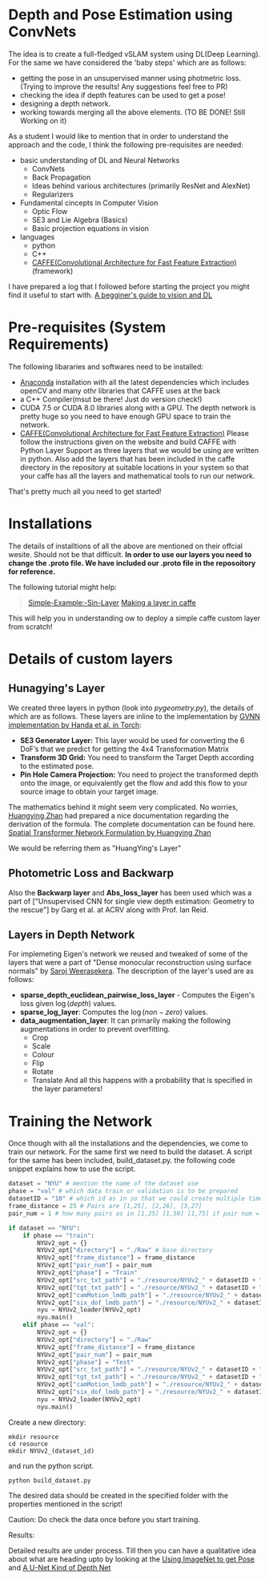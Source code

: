 # Depth and Pose Estimation using ConvNets
The idea is to create a full-fledged vSLAM system using DL(Deep Learning). For the same we have considered the 'baby steps' which are as follows: 

- getting the pose in an unsupervised manner using photmetric loss. (Trying to improve the results! Any suggestions feel free to PR)
- checking the idea if depth features can be used to get a pose! 
- designing a depth network.
- working towards merging all the above elements. (TO BE DONE! Still Working on it)

As a student I would like to mention that in order to understand the approach and the code, I think the following pre-requisites are needed: 

- basic understanding of DL and Neural Networks 
  * ConvNets
  * Back Propagation 
  * Ideas behind various architectures (primarily ResNet and AlexNet)
  * Regularizers 
- Fundamental cincepts in Computer Vision 
  * Optic Flow 
  * SE3 and Lie Algebra (Basics)
  * Basic projection equations in vision 
- languages 
  * python
  * C++
  * [CAFFE(Convolutional Architecture for Fast Feature Extraction)](http://caffe.berkeleyvision.org/)(framework)

I have prepared a log that I followed before starting the project you might find it useful to start with. [A begginer's guide to vision and DL](https://harsh-agarwal.github.io/A-start!/)

# Pre-requisites (System Requirements)

The following libararies and softwares need to be installed:

- [Anaconda](https://conda.io/docs/install/quick.html) installation with all the latest dependencies which includes openCV and many othr libraries that CAFFE uses at the back 
- a C++ Compiler(msut be there! Just do version check!)
- CUDA 7.5 or CUDA 8.0 libraries along with a GPU. The depth network is pretty huge so you need to have enough GPU space to train the network.
- [CAFFE(Convolutional Architecture for Fast Feature Extraction)](http://caffe.berkeleyvision.org/)
  Please follow the instructions given on the website and build CAFFE with Python Layer Support as three layers that we would be using are written in python. Also add the layers that has been included in the caffe directory in the repository at suitable locations in your system so that your caffe has all the layers and mathematical tools to run our network.

That's pretty much all you need to get started! 
  
# Installations

The details of installtions of all the above are mentioned on their offcial wesite. Should not be that difficult. **In order to use our layers you need to change the .proto file. We have included our .proto file in the reposoitory for reference.**

The following tutorial might help: 
> [Simple-Example:-Sin-Layer](https://github.com/BVLC/caffe/wiki/Simple-Example:-Sin-Layer)
[Making a layer in caffe](https://chrischoy.github.io/research/making-caffe-layer/)

This will help you in understanding ow to deploy a simple caffe custom layer from scratch!  

# Details of custom layers  

## Hunagying's Layer 
We created three layers in python (look into _pygeometry.py_), the details of which are as follows. These layers are inline to the implementation by [GVNN implementation by Handa et al. in Torch](https://github.com/ankurhanda/gvnn): 

- **SE3 Generator Layer:** This layer would be used for converting the 6 DoF’s that we predict for getting the 4x4 Transformation Matrix 
- **Transform 3D Grid:** You need to transform the Target Depth according to the estimated pose.  
- **Pin Hole Camera Projection:** You need to project the transformed depth onto the image, or equivalently get the flow and add this flow to your source image to obtain your target image. 

The mathematics behind it might seem very complicated. No worries, [Huangying Zhan](https://www.roboticvision.org/rv_person/huangying-zhan/) had prepared a nice documentation regarding the derivation of the formula. The complete documentation can be found here. [Spatial Transformer Network Formulation by Huangying Zhan](https://drive.google.com/file/d/0B3BMdiXdDUoKTzExVVctWHB2NTYzMTNROW85a0Jpa1ZybDNJ/view?usp=sharing) 

We would be referring them as "HuangYing's Layer" 

## Photometric Loss and Backwarp

Also the **Backwarp layer** and **Abs_loss_layer** has been used which was a part of ["Unsupervised CNN for single view depth estimation: Geometry to the rescue"] by Garg et al. at ACRV along with Prof. Ian Reid. 

## Layers in Depth Network 
For implemeting Eigen's network we reused and tweaked of some of the layers that were a part of "Dense monocular reconstruction using surface normals" by [Saroj Weerasekera](https://www.roboticvision.org/rv_person/saroj-weerasekera/). The description of the layer's used are as follows: 

- **sparse_depth_euclidean_pairwise_loss_layer** - Computes the Eigen's loss given $\log(depth)$ values.
- **sparse_log_layer**: Computes the $\log(non-zero)$ values.
- **data_augmentation_layer**: It can primarily making the following augmentations in order to prevent overfitting.
	* Crop
	* Scale
	* Colour 
	* Flip 
	* Rotate
	* Translate 
	  And all this happens with a probability that is specified in the layer parameters! 


# Training the Network

Once though with all the installations and the dependencies, we come to train our network. For the same first we need to build the dataset. A script for the same has been included, build_dataset.py. the following code snippet explains how to use the script.

```python
dataset = "NYU" # mention the name of the dataset use 
phase = "val" # which data train or validation is to be prepared
datasetID = "10" # which id as in so that we could create multiple times using different id's with varying parameters 
frame_distance = 25 # Pairs are [1,25], [2,26], [3,27] 
pair_num = 1 # how many pairs as in [1,25] [1,50] [1,75] if pair num = 3 and frame distance 25 

if dataset == "NYU":
	if phase == "train":
		NYUv2_opt = {}
		NYUv2_opt["directory"] = "./Raw" # base directory 
		NYUv2_opt["frame_distance"] = frame_distance
		NYUv2_opt["pair_num"] = pair_num
		NYUv2_opt["phase"] = "Train"
		NYUv2_opt["src_txt_path"] = "./resource/NYUv2_" + datasetID + "/Isrc_train.txt"
		NYUv2_opt["tgt_txt_path"] = "./resource/NYUv2_" + datasetID + "/Itgt_train.txt"
		NYUv2_opt["camMotion_lmdb_path"] = "./resource/NYUv2_" + datasetID + "/camMotion_lmdb_train"
		NYUv2_opt["six_dof_lmdb_path"] = "./resource/NYUv2_" + datasetID + "/six_dof_lmdb_train"
		nyu = NYUv2_loader(NYUv2_opt)
		nyu.main()
	elif phase == "val":
		NYUv2_opt = {}
		NYUv2_opt["directory"] = "./Raw"
		NYUv2_opt["frame_distance"] = frame_distance
		NYUv2_opt["pair_num"] = pair_num
		NYUv2_opt["phase"] = "Test"
		NYUv2_opt["src_txt_path"] = "./resource/NYUv2_" + datasetID + "/Isrc_val.txt"
		NYUv2_opt["tgt_txt_path"] = "./resource/NYUv2_" + datasetID + "/Itgt_val.txt"
		NYUv2_opt["camMotion_lmdb_path"] = "./resource/NYUv2_" + datasetID + "/camMotion_lmdb_val"
		NYUv2_opt["six_dof_lmdb_path"] = "./resource/NYUv2_" + datasetID + "/six_dof_lmdb_val"
		nyu = NYUv2_loader(NYUv2_opt)
		nyu.main()
 ```

Create a new directory: 

```
mkdir resource
cd resource 
mkdir NYUv2_(dataset_id)
```
and run the python script.
```
python build_dataset.py
```
The desired data should be created in the specified folder with the properties mentioned in the script! 

Caution: Do check the data once before you start training. 

Results:
 
Detailed results are under process. Till then you can have a qualitative idea about what are heading upto by looking at the [Using ImageNet to get Pose](https://harsh-agarwal.github.io/Can-imageNet-be-Used/) and [A U-Net Kind of Depth Net](https://harsh-agarwal.github.io/Depth-Network/)







